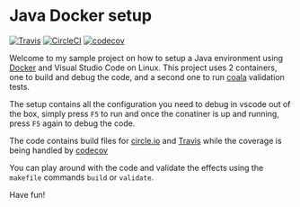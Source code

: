 # Java Docker setup

[![Travis](https://travis-ci.org/JanJoris/java-docker-setup.svg?branch=master)](https://travis-ci.org/JanJoris/java-docker-setup)
[![CircleCI](https://circleci.com/gh/JanJoris/java-docker-setup.svg?style=svg)](https://circleci.com/gh/JanJoris/java-docker-setup)
[![codecov](https://codecov.io/gh/JanJoris/java-docker-setup/branch/master/graph/badge.svg)](https://codecov.io/gh/JanJoris/java-docker-setup)

Welcome to my sample project on how to setup a Java environment using [Docker][docker] and Visual Studio Code on Linux. This project uses 2 containers, one to build and debug the code, and a second one to run [coala][coala] validation tests.

The setup contains all the configuration you need to debug in vscode out of the box, simply press `F5` to run and once the conatiner is up and running, press `F5` again to debug the code.

The code contains build files for [circle.io][circle] and [Travis][travis] while the coverage is being handled by [codecov][codecov]

You can play around with the code and validate the effects using the `makefile` commands `build` or `validate`.

Have fun!

[docker]: https://www.docker.com/
[coala]: https://coala.io/
[circle]: https://circleci.com
[travis]: https://travis-ci.org
[codecov]: https://codecov.io

